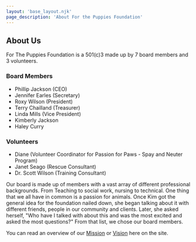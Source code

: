 ```yaml
---
layout: 'base_layout.njk'
page_description: 'About For the Puppies Foundation'
---
```


## About Us

For The Puppies Foundation is a 501(c)3 made up by 7 board members and 3 volunteers. 

### Board Members
- Phillip Jackson (CEO)
- Jennifer Earles (Secretary)
- Roxy Wilson (President)
- Terry Chailland (Treasurer)
- Linda Mills (Vice President)
- Kimberly Jackson
- Haley Curry

### Volunteers
- Diane (Volunteer Coordinator for Passion for Paws - Spay and Neuter Program)
- Janet Seago (Rescue Consultant)
- Dr. Scott Wilson (Training Consultant)

Our board is made up of members with a vast array of different professional backgrounds. From Teaching to social work, nursing to technical. One thing that we all have in common is a passion for animals. Once Kim got the general idea for the foundation nailed down, she began talking about it with different friends, people in our community and clients. Later, she asked herself, "Who have I talked with about this and was the most excited and asked the most questions?" From that list, we chose our board members.

You can read an overview of our [Mission](/mission "Mission") or [Vision](/vision "Vision") here on the site.